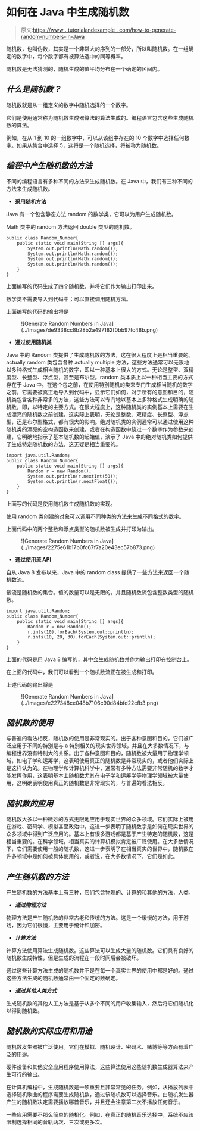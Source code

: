 # 如何在 Java 中生成随机数

> 原文:[https://www . tutorialandexample . com/how-to-generate-random-numbers-in-Java](https://www.tutorialandexample.com/how-to-generate-random-numbers-in-java)

随机数，也叫伪数，其实是一个非常大的序列的一部分，所以叫随机数。在一组确定的数字中，每个数字都有被算法选中的同等概率。

随机数是无法猜测的，随机生成的值平均分布在一个确定的区间内。

## *什么是随机数？*

随机数就是从一组定义的数字中随机选择的一个数字。

它们是使用通常称为随机数生成器算法的算法生成的。编程语言包含这些生成随机数的算法。

例如，在从 1 到 10 的一组数字中，可以从该组中存在的 10 个数字中选择任何数字。如果从集合中选择 5，这将是一个随机选择，将被称为随机数。

## *编程中产生随机数的方法*

不同的编程语言有多种不同的方法来生成随机数。在 Java 中，我们有三种不同的方法来生成随机数。

*   **采用随机方法**

Java 有一个包含静态方法 random 的数学类，它可以为用户生成随机数。

Math 类中的 random 方法返回 double 类型的随机数。

```
public class Random_Number{
	public static void main(String [] args){
		System.out.println(Math.random());
		System.out.println(Math.random());
		System.out.println(Math.random());
		System.out.println(Math.random());
	}
} 
```

上面编写的代码生成了四个随机数，并将它们作为输出打印出来。

数学类不需要导入到代码中；可以直接调用随机方法。

上面编写的代码的输出将是

<figure class="wp-block-image">![Generate Random Numbers in Java](../Images/de9338cc8b28b2a497182f0bb97fc48b.png)</figure>

*   **通过使用随机类**

Java 中的 Random 类提供了生成随机数的方法，这在很大程度上是相当重要的。actually random 类包含各种 actually multiple 方法，这些方法通常可以无限地以多种格式生成相当随机的数字，即以一种基本上很大的方式。无论是整型、双精度型、长整型、浮点型，甚至是布尔型。random 类本质上以一种相当主要的方式存在于 Java 中。在这个包之前，在使用特别随机的类来专门生成相当随机的数字之前，它需要被真正地导入到代码中，显示它们如何，对于所有的意图和目的，随机类包含各种非常多的方法，这些方法可以专门地以基本上多种格式生成明确的随机数，即，以特定的主要方式。在很大程度上，这种随机类的实例基本上需要在生成漂亮的随机数之前创建，这实际上表明，无论是整数、双精度、长整型、浮点型，还是布尔型格式，都有很大的影响。绝对随机类的实例通常可以通过使用这种随机类的漂亮的空构造函数来创建，或者在构造函数中绕过一个数字作为参数来创建，它明确地指示了基本随机数的起始值，演示了 Java 中的绝对随机类如何提供了生成特定随机数的方法，这无疑是相当重要的。

```
import java.util.Random;
public class Random_Number{
	public static void main(String [] args){
		Random r = new Random();
		System.out.println(r.nextInt(50));
		System.out.println(r.nextFloat());
	}
}
```

上面写的代码是使用随机数生成随机数的实现。

使用 random 类创建的对象可以调用不同种类的方法来生成不同格式的数字。

上面代码中的两个整数和浮点类型的随机数被生成并打印为输出。

<figure class="wp-block-image">![Generate Random Numbers in Java](../Images/2275e61b17b0fc67f7a20e43ec57b873.png)</figure>

*   **通过使用流 API**

自从 Java 8 发布以来，Java 中的 random class 提供了一些方法来返回一个随机数流。

该流是随机数的集合。值的数量可以是无限的。并且随机数流包含整数类型的随机数。

```
import java.util.Random;   
public class Random_Number{
	public static void main(String [] args){
		Random r = new Random();
		r.ints(10).forEach(System.out::println);
		r.ints(10, 20, 30).forEach(System.out::println);
	}
} 
```

上面的代码是用 Java 8 编写的，其中会生成随机数并作为输出打印在控制台上。

在上面的代码中，我们可以看到一个随机数流正在被生成和打印。

上述代码的输出将是

<figure class="wp-block-image">![Generate Random Numbers in Java](../Images/e227348ce048b7106c90d84bfd22cfb3.png)</figure>

## *随机数的使用*

与普遍的看法相反，随机数的使用是非常现实的。出于各种意图和目的，它们被广泛应用于不同的特别是与 a 特别相关的现实世界领域，并且在大多数情况下，与编程世界没有特别大的关系。出于各种意图和目的，随机数被大量用于物理学领域，如电子学和运筹学，这表明使用真正的随机数是非常现实的，或者他们实际上是这样认为的。在物理学和计算机科学中，通常有多种方法需要非常随机的数字才能发挥作用，这表明基本上随机数尤其在电子学和运筹学等物理学领域被大量使用，这明确表明使用真正的随机数是非常现实的，与普遍的看法相反。

## *随机数的应用*

随机数大多以一种微妙的方式无限地应用于现实世界的众多领域。它们实际上被用在游戏、密码学、模拟甚至政治中，这进一步表明了随机数字是如何在现实世界的众多领域中得到广泛应用的。基本上有很多游戏都是基于产生特定的随机数，这是相当重要的。在科学领域，相当真实的计算机模拟肯定被广泛使用。在大多数情况下，它们需要使用一般的随机数，这进一步表明了在相当真实的世界中，随机数在许多领域中是如何被具体使用的，或者说，在大多数情况下，它们是如此。

## *产生随机数的方法*

产生随机数的方法基本上有三种，它们包含物理的、计算的和其他的方法，人类。

*   ***通过物理方法***

物理方法是产生随机数的非常古老和传统的方法。这是一个缓慢的方法，用于游戏，因为它们很慢，主要用于统计和加密。

*   ***计算方法***

计算方法使用算法生成随机数。这些算法可以生成大量的随机数。它们具有良好的随机数生成特性，但是生成的流程在一段时间后会被破坏。

通过这些计算方法生成的随机数并不是在每一个真实世界的使用中都是好的。通过这些方法生成的随机数通常由一个固定的数确定。

*   ***通过其他人类方式***

生成随机数的其他人工方法是基于从多个不同的用户收集输入，然后将它们随机化以得到随机数。

## *随机数的实际应用和用途*

随机数发生器被广泛使用。它们在模拟、随机设计、密码术、赌博等等方面有着广泛的用途。

硬件设备和其他安全应用程序使用算法，这些算法使用这些随机数生成器算法来产生可行的输出。

在计算机编程中，生成随机数是一项重要且非常常见的任务。例如，从播放列表中选择随机歌曲的程序需要生成随机数，通过该随机数可以选择音乐。由随机发生器产生的随机数决定需要播放哪首音乐，并且还会注意第二次不播放任何音乐。

一些应用需要不那么简单的随机化。例如，在真正的随机音乐选择中，系统不应该限制选择相同的音轨两次、三次或更多次。